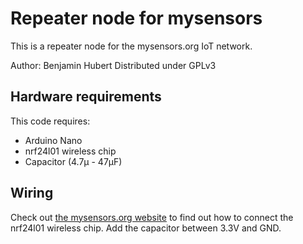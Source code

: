 Repeater node for mysensors
=============================
This is a repeater node for the mysensors.org IoT network.

Author: Benjamin Hubert
Distributed under GPLv3

Hardware requirements
-----------------------
This code requires:

  * Arduino Nano
  * nrf24l01 wireless chip
  * Capacitor (4.7µ - 47µF)

Wiring
--------
Check out [the mysensors.org website][1] to find out how to connect the
nrf24l01 wireless chip. Add the capacitor between 3.3V and GND.

[1]: https://www.mysensors.org/build/connect_radio

